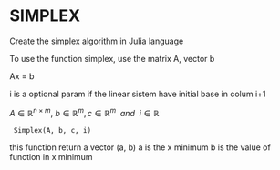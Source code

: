 # SIMPLEX
Create the simplex algorithm in Julia language  

To use the function simplex, use the matrix A, vector b 

Ax = b

i is a optional param if the linear sistem have initial base in colum i+1

$A \in \mathbb{R}^{n\times m},~ b\in \mathbb{R}^{m},  c \in \mathbb{R}^{m}~~and~~i\in \mathbb{R}$

``` Simplex(A, b, c, i)```

this function return a vector (a, b)
a is the x minimum
b is the value of function in x minimum


